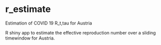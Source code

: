 # r_estimate
Estimation of COVID 19 R_t,tau for Austria 

R shiny app to estimate the effective reproduction number over a sliding timewindow for Austria. 
